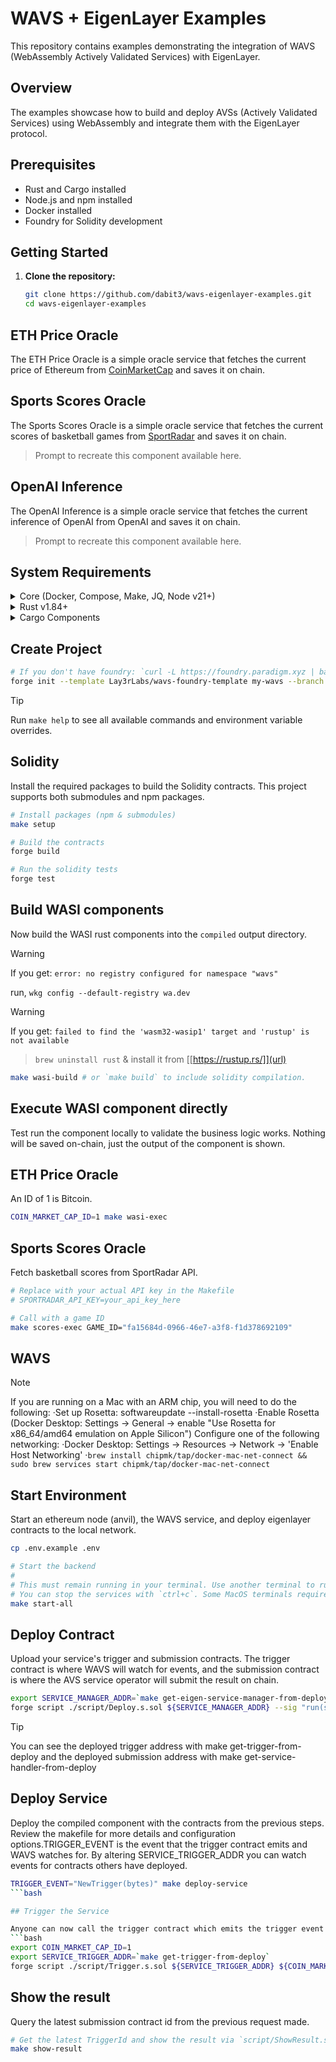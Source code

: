 # WAVS + EigenLayer Examples

This repository contains examples demonstrating the integration of WAVS (WebAssembly Actively Validated Services) with EigenLayer.

## Overview

The examples showcase how to build and deploy AVSs (Actively Validated Services) using WebAssembly and integrate them with the EigenLayer protocol.

## Prerequisites

- Rust and Cargo installed
- Node.js and npm installed
- Docker installed 
- Foundry for Solidity development

## Getting Started

1. **Clone the repository:**

   ```bash
   git clone https://github.com/dabit3/wavs-eigenlayer-examples.git
   cd wavs-eigenlayer-examples

## ETH Price Oracle
The ETH Price Oracle is a simple oracle service that fetches the current price of Ethereum from [CoinMarketCap]([url](https://coinmarketcap.com/)) and saves it on chain.

## Sports Scores Oracle
The Sports Scores Oracle is a simple oracle service that fetches the current scores of basketball games from [SportRadar]([url](https://sportradar.com/)) and saves it on chain.

> Prompt to recreate this component available here.

## OpenAI Inference
The OpenAI Inference is a simple oracle service that fetches the current inference of OpenAI from OpenAI and saves it on chain.

> Prompt to recreate this component available here.

## System Requirements

<details>
  <summary>Core (Docker, Compose, Make, JQ, Node v21+)</summary>
  
  Details about Core requirements here.
</details>

<details>
  <summary>Rust v1.84+</summary>
  
  Details about Rust version here.
</details>

<details>
  <summary>Cargo Components</summary>
  
  Details about Cargo Components here.
</details>

## Create Project

   ```bash
   # If you don't have foundry: `curl -L https://foundry.paradigm.xyz | bash && $HOME/.foundry/bin/foundryup`
   forge init --template Lay3rLabs/wavs-foundry-template my-wavs --branch 0.3
   ```
> [!TIP]
Run `make help` to see all available commands and environment variable overrides.


## Solidity

Install the required packages to build the Solidity contracts. This project supports both submodules and npm packages.
   ```bash
   # Install packages (npm & submodules)
   make setup
   
   # Build the contracts
   forge build
   
   # Run the solidity tests
   forge test
   ```
## Build WASI components
Now build the WASI rust components into the `compiled` output directory.

> [!WARNING]  
>
> If you get: `error: no registry configured for namespace "wavs"`
>
> run, `wkg config --default-registry wa.dev`

> [!WARNING]  
>
> If you get: `failed to find the 'wasm32-wasip1' target and 'rustup' is not available`

>
> `brew uninstall rust` & install it from [[https://rustup.rs/]](url)
   ```bash
   make wasi-build # or `make build` to include solidity compilation.
   ```
## Execute WASI component directly

Test run the component locally to validate the business logic works. Nothing will be saved on-chain, just the output of the component is shown.
## ETH Price Oracle
An ID of 1 is Bitcoin.
   ```bash
   COIN_MARKET_CAP_ID=1 make wasi-exec
   ```
## Sports Scores Oracle
Fetch basketball scores from SportRadar API.
   ```bash
   # Replace with your actual API key in the Makefile
   # SPORTRADAR_API_KEY=your_api_key_here
   
   # Call with a game ID
   make scores-exec GAME_ID="fa15684d-0966-46e7-a3f8-f1d378692109"
   ```
## WAVS

> [!NOTE]  
> If you are running on a Mac with an ARM chip, you will need to do the following:
> ·Set up Rosetta: softwareupdate --install-rosetta
> ·Enable Rosetta (Docker Desktop: Settings -> General -> enable "Use Rosetta for x86_64/amd64 emulation on Apple Silicon")
> Configure one of the following networking:
> ·Docker Desktop: Settings -> Resources -> Network -> 'Enable Host Networking'
> ·`brew install chipmk/tap/docker-mac-net-connect && sudo brew services start chipmk/tap/docker-mac-net-connect`

## Start Environment
Start an ethereum node (anvil), the WAVS service, and deploy eigenlayer contracts to the local network.
   ```bash
   cp .env.example .env
   
   # Start the backend
   #
   # This must remain running in your terminal. Use another terminal to run other commands.
   # You can stop the services with `ctrl+c`. Some MacOS terminals require pressing it twice.
   make start-all
   ```
## Deploy Contract
Upload your service's trigger and submission contracts. The trigger contract is where WAVS will watch for events, and the submission contract is where the AVS service operator will submit the result on chain.
   ```bash
   export SERVICE_MANAGER_ADDR=`make get-eigen-service-manager-from-deploy`
   forge script ./script/Deploy.s.sol ${SERVICE_MANAGER_ADDR} --sig "run(string)" --rpc-url http://localhost:8545 --broadcast
   ```
> [!TIP] 
> You can see the deployed trigger address with make get-trigger-from-deploy and the deployed submission address with make get-service-handler-from-deploy

## Deploy Service

Deploy the compiled component with the contracts from the previous steps. Review the makefile for more details and configuration options.TRIGGER_EVENT is the event that the trigger contract emits and WAVS watches for. By altering SERVICE_TRIGGER_ADDR you can watch events for contracts others have deployed.

   ```bash
   TRIGGER_EVENT="NewTrigger(bytes)" make deploy-service
   ```bash

## Trigger the Service

Anyone can now call the trigger contract which emits the trigger event WAVS is watching for from the previous step. WAVS then calls the service and saves the result on-chain.
   ```bash
   export COIN_MARKET_CAP_ID=1
   export SERVICE_TRIGGER_ADDR=`make get-trigger-from-deploy`
   forge script ./script/Trigger.s.sol ${SERVICE_TRIGGER_ADDR} ${COIN_MARKET_CAP_ID} --sig "run(string,string)" --rpc-url http://localhost:8545 --broadcast -v 4
   ```
## Show the result
Query the latest submission contract id from the previous request made.
   ```bash
   # Get the latest TriggerId and show the result via `script/ShowResult.s.sol`
   make show-result
   ```


